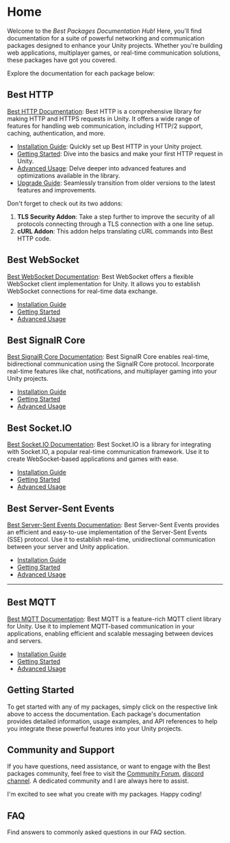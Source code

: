 # Home

Welcome to the _Best Packages Documentation Hub_! Here, you'll find documentation for a suite of powerful networking and communication packages designed to enhance your Unity projects. 
Whether you're building web applications, multiplayer games, or real-time communication solutions, these packages have got you covered.

Explore the documentation for each package below:

## **Best HTTP**

[Best HTTP Documentation](HTTP/index.md): Best HTTP is a comprehensive library for making HTTP and HTTPS requests in Unity. 
It offers a wide range of features for handling web communication, including HTTP/2 support, caching, authentication, and more.

- [Installation Guide](HTTP/installation.md): Quickly set up Best HTTP in your Unity project.
- [Getting Started](HTTP/getting-started/index.md): Dive into the basics and make your first HTTP request in Unity.
- [Advanced Usage](HTTP/intermediate-topics/index.md): Delve deeper into advanced features and optimizations available in the library.
- [Upgrade Guide](HTTP/upgrade-guide.md): Seamlessly transition from older versions to the latest features and improvements.

Don't forget to check out its two addons:

1. **TLS Security Addon**: Take a step further to improve the security of all protocols connecting through a TLS connection with a one line setup.
2. **cURL Addon**: This addon helps translating cURL commands into Best HTTP code.

## **Best WebSocket**

[Best WebSocket Documentation](link-to-best-websocket-docs): Best WebSocket offers a flexible WebSocket client implementation for Unity. 
It allows you to establish WebSocket connections for real-time data exchange.

- [Installation Guide](installation-guide.md)
- [Getting Started](getting-started.md)
- [Advanced Usage](advanced-usage.md)
	
## **Best SignalR Core**

[Best SignalR Core Documentation](link-to-best-signalr-docs): Best SignalR Core enables real-time, bidirectional communication using the SignalR Core protocol. 
Incorporate real-time features like chat, notifications, and multiplayer gaming into your Unity projects.

- [Installation Guide](installation-guide.md)
- [Getting Started](getting-started.md)
- [Advanced Usage](advanced-usage.md)

## **Best Socket.IO**

[Best Socket.IO Documentation](link-to-best-socketio-docs): Best Socket.IO is a library for integrating with Socket.IO, a popular real-time communication framework. 
Use it to create WebSocket-based applications and games with ease.

- [Installation Guide](installation-guide.md)
- [Getting Started](getting-started.md)
- [Advanced Usage](advanced-usage.md)

## **Best Server-Sent Events**

[Best Server-Sent Events Documentation](link-to-best-sse-docs): Best Server-Sent Events provides an efficient and easy-to-use implementation of the Server-Sent Events (SSE) protocol. 
Use it to establish real-time, unidirectional communication between your server and Unity application.

- [Installation Guide](installation-guide.md)
- [Getting Started](getting-started.md)
- [Advanced Usage](advanced-usage.md)

---

## **Best MQTT**

[Best MQTT Documentation](link-to-best-mqtt-docs): Best MQTT is a feature-rich MQTT client library for Unity. Use it to implement MQTT-based communication in your applications, enabling efficient and scalable messaging between devices and servers.

- [Installation Guide](installation-guide.md)
- [Getting Started](getting-started.md)
- [Advanced Usage](advanced-usage.md)

## Getting Started

To get started with any of my packages, simply click on the respective link above to access the documentation. 
Each package's documentation provides detailed information, usage examples, and API references to help you integrate these powerful features into your Unity projects.

## Community and Support

If you have questions, need assistance, or want to engage with the Best packages community, feel free to visit the [Community Forum](link-to-community-forum), [discord channel](link-to-discord). A dedicated community and I are always here to assist.

I'm excited to see what you create with my packages. Happy coding!

## FAQ

Find answers to commonly asked questions in our FAQ section.